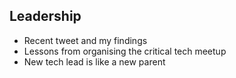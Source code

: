 ## Leadership

- Recent tweet and my findings
- Lessons from organising the critical tech meetup
- New tech lead is like a new parent
